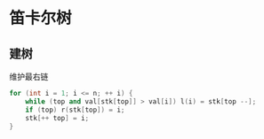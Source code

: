 # 笛卡尔树

## 建树

维护最右链

```cpp
for (int i = 1; i <= n; ++ i) {
    while (top and val[stk[top]] > val[i]) l(i) = stk[top --];
    if (top) r(stk[top]) = i;
    stk[++ top] = i;
}
```